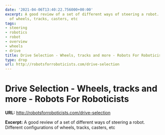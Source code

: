 ```yaml
---
date: '2021-04-06T13:40:22.756000+00:00'
excerpt: A good review of a set of different ways of steering a robot. Different configurations
  of wheels, tracks, casters, etc
tags:
- steering
- robotics
- robot
- overview
- wheels
- drive
title: Drive Selection - Wheels, tracks and more - Robots For Roboticists
type: drop
url: http://robotsforroboticists.com/drive-selection
---
```


# Drive Selection - Wheels, tracks and more - Robots For Roboticists

**URL:** http://robotsforroboticists.com/drive-selection

**Excerpt:** A good review of a set of different ways of steering a robot. Different configurations of wheels, tracks, casters, etc
